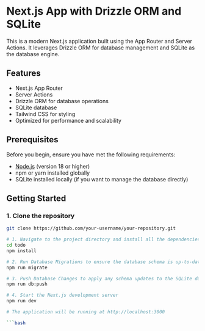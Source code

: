 # Next.js App with Drizzle ORM and SQLite

This is a modern Next.js application built using the App Router and Server Actions. It leverages Drizzle ORM for database management and SQLite as the database engine.

## Features

- Next.js App Router
- Server Actions
- Drizzle ORM for database operations
- SQLite database
- Tailwind CSS for styling
- Optimized for performance and scalability

## Prerequisites

Before you begin, ensure you have met the following requirements:

- [Node.js](https://nodejs.org/) (version 18 or higher)
- npm or yarn installed globally
- SQLite installed locally (if you want to manage the database directly)

## Getting Started

### 1. Clone the repository

```bash
git clone https://github.com/your-username/your-repository.git

# 1. Navigate to the project directory and install all the dependencies
cd todo
npm install

# 2. Run Database Migrations to ensure the database schema is up-to-date
npm run migrate

# 3. Push Database Changes to apply any schema updates to the SQLite database
npm run db:push

# 4. Start the Next.js development server
npm run dev

# The application will be running at http://localhost:3000

```bash
